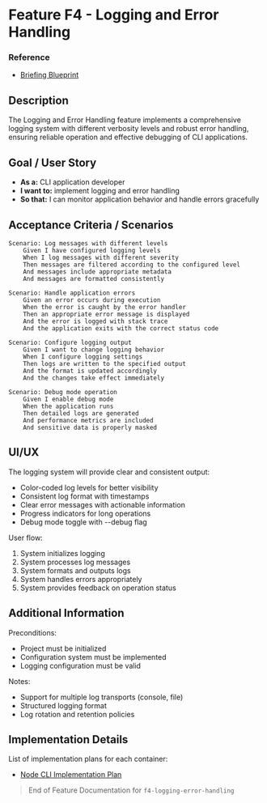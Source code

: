 # Feature F4 - Logging and Error Handling

### Reference

- [Briefing Blueprint](/docs/briefing.blueprint.md)

## Description

The Logging and Error Handling feature implements a comprehensive logging system with different verbosity levels and robust error handling, ensuring reliable operation and effective debugging of CLI applications.

## Goal / User Story

- **As a:** CLI application developer
- **I want to:** implement logging and error handling
- **So that:** I can monitor application behavior and handle errors gracefully

## Acceptance Criteria / Scenarios

```gherkin
Scenario: Log messages with different levels
    Given I have configured logging levels
    When I log messages with different severity
    Then messages are filtered according to the configured level
    And messages include appropriate metadata
    And messages are formatted consistently

Scenario: Handle application errors
    Given an error occurs during execution
    When the error is caught by the error handler
    Then an appropriate error message is displayed
    And the error is logged with stack trace
    And the application exits with the correct status code

Scenario: Configure logging output
    Given I want to change logging behavior
    When I configure logging settings
    Then logs are written to the specified output
    And the format is updated accordingly
    And the changes take effect immediately

Scenario: Debug mode operation
    Given I enable debug mode
    When the application runs
    Then detailed logs are generated
    And performance metrics are included
    And sensitive data is properly masked
```

## UI/UX

The logging system will provide clear and consistent output:

- Color-coded log levels for better visibility
- Consistent log format with timestamps
- Clear error messages with actionable information
- Progress indicators for long operations
- Debug mode toggle with --debug flag

User flow:
1. System initializes logging
2. System processes log messages
3. System formats and outputs logs
4. System handles errors appropriately
5. System provides feedback on operation status

## Additional Information

Preconditions:
- Project must be initialized
- Configuration system must be implemented
- Logging configuration must be valid

Notes:
- Support for multiple log transports (console, file)
- Structured logging format
- Log rotation and retention policies


## Implementation Details

List of implementation plans for each container:
- [Node CLI Implementation Plan](/containers/c1-node-cli/docs/f4-logging-error-handling.plan.md)

> End of Feature Documentation for `f4-logging-error-handling` 